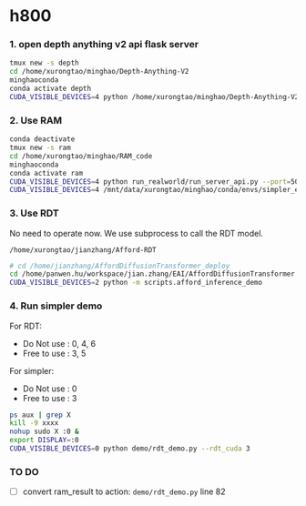 <!-- 

CIAI conda env: rdt.simpler

# ciai

`/home/panwen.hu/workspace/jian.zhang/EAI/AffordDiffusionTransformer`

`/home/panwen.hu/workspace/jian.zhang/EAI/AffordDiffusionTransformer/scripts/afford_inference_demo.py` 

-->

# h800

### 1. open depth anything v2 api flask server

```bash
tmux new -s depth
cd /home/xurongtao/minghao/Depth-Anything-V2
minghaoconda
conda activate depth
CUDA_VISIBLE_DEVICES=4 python /home/xurongtao/minghao/Depth-Anything-V2/demo/depth_api.py --port=5001
```

### 2. Use RAM

```bash
conda deactivate
tmux new -s ram
cd /home/xurongtao/minghao/RAM_code
minghaoconda
conda activate ram
CUDA_VISIBLE_DEVICES=4 python run_realworld/run_server_api.py --port=5002
CUDA_VISIBLE_DEVICES=4 /mnt/data/xurongtao/minghao/conda/envs/simpler_env/bin/python run_realworld/run_server_api.py --port=5002
```

### 3. Use RDT

No need to operate now. We use subprocess to call the RDT model.

`/home/xurongtao/jianzhang/Afford-RDT`

```bash
# cd /home/jianzhang/AffordDiffusionTransformer_deploy
cd /home/panwen.hu/workspace/jian.zhang/EAI/AffordDiffusionTransformer
CUDA_VISIBLE_DEVICES=2 python -m scripts.afford_inference_demo
```

### 4. Run simpler demo

For RDT:
- Do Not use : 0, 4, 6
- Free to use : 3, 5

For simpler:
- Do Not use : 0
- Free to use : 3

```bash
ps aux | grep X
kill -9 xxxx
nohup sudo X :0 &
export DISPLAY=:0
CUDA_VISIBLE_DEVICES=0 python demo/rdt_demo.py --rdt_cuda 3
```

### TO DO

- [ ] convert ram_result to action: `demo/rdt_demo.py` line 82
